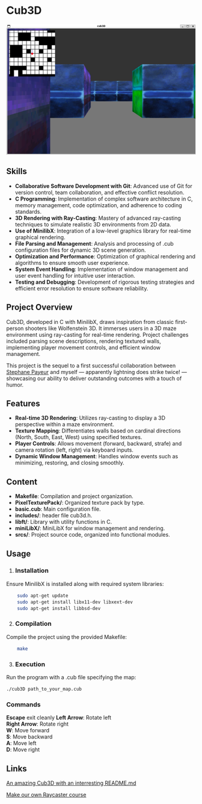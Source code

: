 # Cub3D

![Our Cub3D](screen.png)


## Skills

- **Collaborative Software Development with Git**: Advanced use of Git for version control, team collaboration, and effective conflict resolution.
- **C Programming**: Implementation of complex software architecture in C, memory management, code optimization, and adherence to coding standards.
- **3D Rendering with Ray-Casting**: Mastery of advanced ray-casting techniques to simulate realistic 3D environments from 2D data.
- **Use of MinilibX**: Integration of a low-level graphics library for real-time graphical rendering.
- **File Parsing and Management**: Analysis and processing of .cub configuration files for dynamic 3D scene generation.
- **Optimization and Performance**: Optimization of graphical rendering and algorithms to ensure smooth user experience.
- **System Event Handling**: Implementation of window management and user event handling for intuitive user interaction.
- **Testing and Debugging**: Development of rigorous testing strategies and efficient error resolution to ensure software reliability.


## Project Overview

Cub3D, developed in C with MinilibX, draws inspiration from classic first-person shooters like Wolfenstein 3D. It immerses users in a 3D maze environment using ray-casting for real-time rendering. Project challenges included parsing scene descriptions, rendering textured walls, implementing player movement controls, and efficient window management.

This project is the sequel to a first successful collaboration between [Stephane Payeur](https://github.com/s-payeur) and myself — apparently lightning does strike twice! — showcasing our ability to deliver outstanding outcomes with a touch of humor.


## Features

- **Real-time 3D Rendering**: Utilizes ray-casting to display a 3D perspective within a maze environment.
- **Texture Mapping**: Differentiates walls based on cardinal directions (North, South, East, West) using specified textures.
- **Player Controls**: Allows movement (forward, backward, strafe) and camera rotation (left, right) via keyboard inputs.
- **Dynamic Window Management**: Handles window events such as minimizing, restoring, and closing smoothly.


## Content

- **Makefile**: Compilation and project organization.
- **PixelTexturePack/**: Organized texture pack by type.
- **basic.cub**: Main configuration file.
- **includes/**: header file cub3d.h.
- **libft/**: Library with utility functions in C.
- **miniLibX/**: MiniLibX for window management and rendering.
- **srcs/**: Project source code, organized into functional modules.



## Usage

1. ### Installation
Ensure MinilibX is installed along with required system libraries:
```bash
    sudo apt-get update
    sudo apt-get install libx11-dev libxext-dev
    sudo apt-get install libbsd-dev
```

2. ### Compilation
Compile the project using the provided Makefile:
```bash
    make
```

3. ### Execution
Run the program with a .cub file specifying the map:

```bash
./cub3D path_to_your_map.cub
```

### Commands
**Escape** exit cleanly
**Left Arrow**: Rotate left  
**Right Arrow**: Rotate right  
**W**: Move forward  
**S**: Move backward  
**A**: Move left  
**D**: Move right  


## Links

[An amazing Cub3D with an interresting README.md](https://github.com/iciamyplant/Cub3d-Linux)

[Make our own Raycaster course](https://www.youtube.com/watch?v=gYRrGTC7GtA)